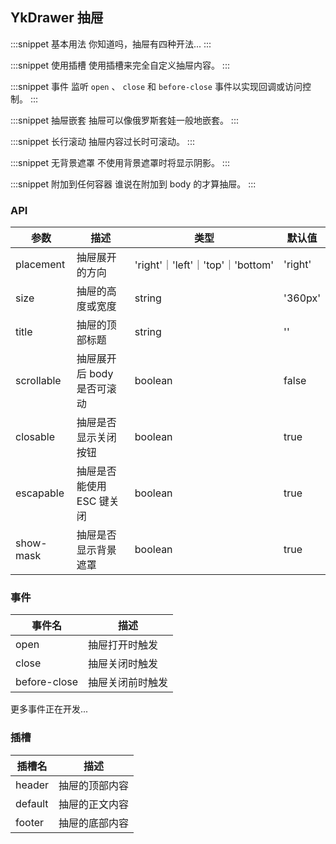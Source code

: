 ## YkDrawer 抽屉

:::snippet
基本用法
你知道吗，抽屉有四种开法...
<DrawerPrimary/>
:::

:::snippet
使用插槽
使用插槽来完全自定义抽屉内容。
<DrawerSlot/>
:::

:::snippet
事件
监听 `open` 、 `close` 和 `before-close` 事件以实现回调或访问控制。
<DrawerCallback/>
:::

:::snippet
抽屉嵌套
抽屉可以像俄罗斯套娃一般地嵌套。
<DrawerMulti/>
:::

:::snippet
长行滚动
抽屉内容过长时可滚动。
<DrawerLong/>
:::

:::snippet
无背景遮罩
不使用背景遮罩时将显示阴影。
<DrawerNomask/>
:::

:::snippet
附加到任何容器
谁说在附加到 body 的才算抽屉。
<DrawerAnywhere/>
:::

### API

| 参数       | 描述                       | 类型                             | 默认值  |
| ---------- | -------------------------- | -------------------------------- | ------- |
| placement  | 抽屉展开的方向             | 'right'｜'left'｜'top'｜'bottom' | 'right' |
| size       | 抽屉的高度或宽度           | string                           | '360px' |
| title      | 抽屉的顶部标题             | string                           | ''      |
| scrollable | 抽屉展开后 body 是否可滚动 | boolean                          | false   |
| closable   | 抽屉是否显示关闭按钮       | boolean                          | true    |
| escapable  | 抽屉是否能使用 ESC 键关闭  | boolean                          | true    |
| show-mask  | 抽屉是否显示背景遮罩       | boolean                          | true    |

### 事件

| 事件名       | 描述             |
| ------------ | ---------------- |
| open         | 抽屉打开时触发   |
| close        | 抽屉关闭时触发   |
| before-close | 抽屉关闭前时触发 |

更多事件正在开发...

### 插槽

| 插槽名  | 描述           |
| ------- | -------------- |
| header  | 抽屉的顶部内容 |
| default | 抽屉的正文内容 |
| footer  | 抽屉的底部内容 |
